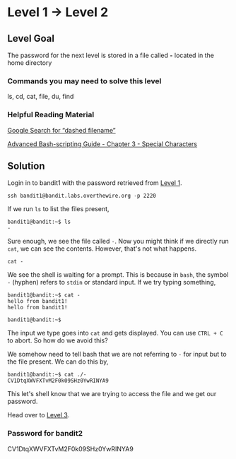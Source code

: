 # Level 1 → Level 2

## Level Goal

The password for the next level is stored in a file called **-** located in the home directory

### Commands you may need to solve this level

ls, cd, cat, file, du, find

### Helpful Reading Material

[Google Search for “dashed filename”](https://www.google.com/search?q=dashed+filename)

[Advanced Bash-scripting Guide - Chapter 3 - Special Characters](http://tldp.org/LDP/abs/html/special-chars.html)

## Solution

Login in to bandit1 with the password retrieved from [Level 1](../Level%200%20→%20Level%201/).

```
ssh bandit1@bandit.labs.overthewire.org -p 2220
```

If we run `ls` to list the files present,

```
bandit1@bandit:~$ ls
-
```

Sure enough, we see the file called `-`. Now you might think if we directly run `cat`, we can see the contents. However, that's not what happens.

```
cat -

```

We see the shell is waiting for a prompt. This is because in `bash`, the symbol `-` (hyphen) refers to `stdin` or standard input. If we try typing something,

```
bandit1@bandit:~$ cat -
hello from bandit1!
hello from bandit1!

bandit1@bandit:~$
```

The input we type goes into `cat` and gets displayed. You can use `CTRL + C` to abort. So how do we avoid this?

We somehow need to tell bash that we are not referring to `-` for input but to the file present. We can do this by,

```
bandit1@bandit:~$ cat ./-
CV1DtqXWVFXTvM2F0k09SHz0YwRINYA9
```

This let's shell know that we are trying to access the file and we get our password.

Head over to [Level 3](../Level%202%20→%20Level%203/).

### Password for bandit2

CV1DtqXWVFXTvM2F0k09SHz0YwRINYA9